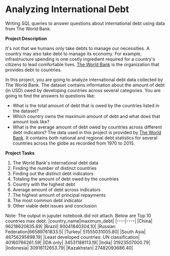 # Analyzing International Debt
 Writing SQL queries to answer  questions about international debt using data from The World Bank.
 
 **Project Description**
 
It's not that we humans only take debts to manage our necessities. A country may also take debt to manage its economy. For example, infrastructure spending is one costly ingredient required for a country's citizens to lead comfortable lives. [The World Bank](https://www.worldbank.org/en/home) is the organization that provides debt to countries.

In this project, you are going to analyze international debt data collected by The World Bank. The dataset contains information about the amount of debt (in USD) owed by developing countries across several categories. You are going to find the answers to questions like:
- What is the total amount of debt that is owed by the countries listed in the dataset?
- Which country owns the maximum amount of debt and what does that amount look like?
- What is the average amount of debt owed by countries across different debt indicators?
The data used in this project is provided by [The World Bank](https://www.worldbank.org/en/home). It contains both national and regional debt statistics for several countries across the globe as recorded from 1970 to 2015.

**Project Tasks**
1. The World Bank's international debt data
2. Finding the number of distinct countries
3. Finding out the distinct debt indicators
4. Totaling the amount of debt owed by the countries
5. Country with the highest debt
6. Average amount of debt across indicators
7. The highest amount of principal repayments
8. The most common debt indicator
9. Other viable debt issues and conclusion

Note: The output in juputer notebook did not attach. Below are Top 10 countries max debt. 
|country_name|maximum_debt|
|----|----|
|China|	96218620835.69|
|Brazil| 90041840304.10|
|Russian Federation|66589761833.5|
|Turkey|	51555031005.80|
|South Asia|	48756295898.19|
|Least developed countries: UN classification| 40160766261.59|
|IDA only|	34531188113.19|
|India|	31923507000.79|
|Indonesia|	30916112653.79|
|Kazakhstan|	27482093686.40|                 
